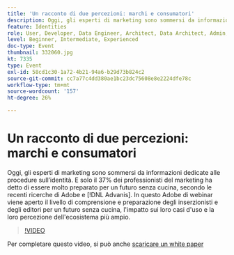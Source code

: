 ```yaml
---
title: 'Un racconto di due percezioni: marchi e consumatori'
description: Oggi, gli esperti di marketing sono sommersi da informazioni dedicate alle procedure sull’identità. Solo il 37% dei professionisti del marketing ha detto di essere molto preparato per un futuro senza cucina, secondo le recenti ricerche di Adobe e Advanis. In questo Adobe di webinar viene aperto il livello di comprensione e preparazione degli inserzionisti e degli editori per un futuro senza cucina, l'impatto sui loro casi d'uso e la loro percezione dell'ecosistema più ampio.
feature: Identities
role: User, Developer, Data Engineer, Architect, Data Architect, Admin, Leader
level: Beginner, Intermediate, Experienced
doc-type: Event
thumbnail: 332060.jpg
kt: 7335
type: Event
exl-id: 58cd1c30-1a72-4b21-94a6-b29d73b824c2
source-git-commit: cc7a77c4dd380ae1bc23dc75608e8e2224dfe78c
workflow-type: tm+mt
source-wordcount: '157'
ht-degree: 26%

---
```


# Un racconto di due percezioni: marchi e consumatori

Oggi, gli esperti di marketing sono sommersi da informazioni dedicate alle procedure sull’identità. E solo il 37% dei professionisti del marketing ha detto di essere molto preparato per un futuro senza cucina, secondo le recenti ricerche di Adobe e [!DNL Advanis]. In questo Adobe di webinar viene aperto il livello di comprensione e preparazione degli inserzionisti e degli editori per un futuro senza cucina, l&#39;impatto sui loro casi d&#39;uso e la loro percezione dell&#39;ecosistema più ampio.

>[!VIDEO](https://video.tv.adobe.com/v/332060/?quality=12&learn=on)

Per completare questo video, si può anche [scaricare un white paper](assets/whitepaper-a-tale-of-two-perceptions.pdf)
